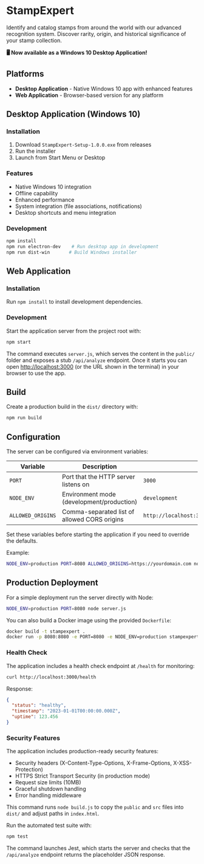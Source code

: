 # StampExpert

Identify and catalog stamps from around the world with our advanced recognition system. Discover rarity, origin, and historical significance of your stamp collection.

**🖥️ Now available as a Windows 10 Desktop Application!**

## Platforms

- **Desktop Application** - Native Windows 10 app with enhanced features
- **Web Application** - Browser-based version for any platform

## Desktop Application (Windows 10)

### Installation
1. Download `StampExpert-Setup-1.0.0.exe` from releases
2. Run the installer
3. Launch from Start Menu or Desktop

### Features
- Native Windows 10 integration
- Offline capability
- Enhanced performance
- System integration (file associations, notifications)
- Desktop shortcuts and menu integration

### Development
```bash
npm install
npm run electron-dev    # Run desktop app in development
npm run dist-win       # Build Windows installer
```

## Web Application

### Installation
Run `npm install` to install development dependencies.

### Development
Start the application server from the project root with:

```bash
npm start
```

The command executes `server.js`, which serves the content in the `public/` folder and exposes a stub `/api/analyze` endpoint. Once it starts you can open [http://localhost:3000](http://localhost:3000) (or the URL shown in the terminal) in your browser to use the app.

## Build
Create a production build in the `dist/` directory with:

```bash
npm run build
```


## Configuration

The server can be configured via environment variables:

| Variable | Description | Default |
| -------- | ----------- | ------- |
| `PORT`   | Port that the HTTP server listens on | `3000` |
| `NODE_ENV` | Environment mode (development/production) | `development` |
| `ALLOWED_ORIGINS` | Comma-separated list of allowed CORS origins | `http://localhost:3000,http://127.0.0.1:3000` |

Set these variables before starting the application if you need to override the defaults.

Example:
```bash
NODE_ENV=production PORT=8080 ALLOWED_ORIGINS=https://yourdomain.com node server.js
```

## Production Deployment

For a simple deployment run the server directly with Node:

```bash
NODE_ENV=production PORT=8080 node server.js
```

You can also build a Docker image using the provided `Dockerfile`:

```bash
docker build -t stampexpert .
docker run -p 8080:8080 -e PORT=8080 -e NODE_ENV=production stampexpert
```

### Health Check

The application includes a health check endpoint at `/health` for monitoring:

```bash
curl http://localhost:3000/health
```

Response:
```json
{
  "status": "healthy",
  "timestamp": "2023-01-01T00:00:00.000Z",
  "uptime": 123.456
}
```

### Security Features

The application includes production-ready security features:
- Security headers (X-Content-Type-Options, X-Frame-Options, X-XSS-Protection)
- HTTPS Strict Transport Security (in production mode)
- Request size limits (10MB)
- Graceful shutdown handling
- Error handling middleware


This command runs `node build.js` to copy the `public` and `src` files into
`dist/` and adjust paths in `index.html`.


Run the automated test suite with:

```bash
npm test
```

The command launches Jest, which starts the server and checks that the `/api/analyze` endpoint returns the placeholder JSON response.


